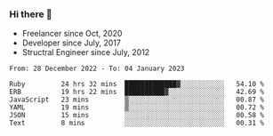 ### Hi there 👋

- Freelancer since Oct, 2020
- Developer since July, 2017
- Structral Engineer since July, 2012

<!--START_SECTION:waka-->

```text
From: 28 December 2022 - To: 04 January 2023

Ruby         24 hrs 32 mins  █████████████▓░░░░░░░░░░░   54.10 %
ERB          19 hrs 22 mins  ██████████▓░░░░░░░░░░░░░░   42.69 %
JavaScript   23 mins         ▒░░░░░░░░░░░░░░░░░░░░░░░░   00.87 %
YAML         19 mins         ▒░░░░░░░░░░░░░░░░░░░░░░░░   00.72 %
JSON         15 mins         ░░░░░░░░░░░░░░░░░░░░░░░░░   00.58 %
Text         8 mins          ░░░░░░░░░░░░░░░░░░░░░░░░░   00.31 %
```

<!--END_SECTION:waka-->
